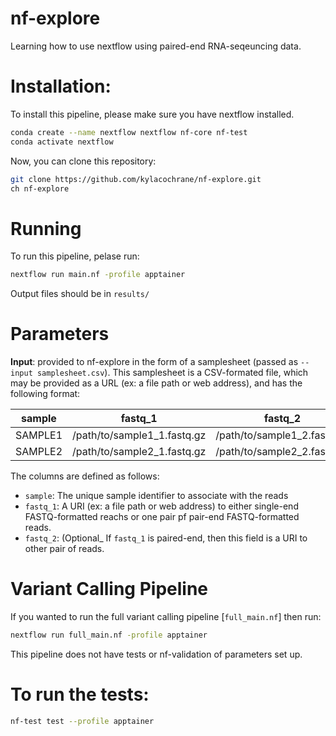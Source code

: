 # nf-explore
Learning how to use nextflow using paired-end RNA-seqeuncing data.


# Installation:

To install this pipeline, please make sure you have nextflow installed. 

```bash
conda create --name nextflow nextflow nf-core nf-test
conda activate nextflow
```

Now, you can clone this repository:

```bash
git clone https://github.com/kylacochrane/nf-explore.git
ch nf-explore
```

# Running

To run this pipeline, pelase run:

```bash
nextflow run main.nf -profile apptainer
```

Output files should be in `results/`

# Parameters

**Input**: provided to nf-explore in the form of a samplesheet (passed as `--input samplesheet.csv`). This samplesheet is a CSV-formated file, which may be provided as a URL (ex: a file path or web address), and has the following format:

| sample | fastq_1 | fastq_2 |
| ------ | ------- | ------- |
| SAMPLE1 | /path/to/sample1_1.fastq.gz | /path/to/sample1_2.fastq.gz |
| SAMPLE2 | /path/to/sample2_1.fastq.gz | /path/to/sample2_2.fastq.gz |

The columns are defined as follows:
- `sample`: The unique sample identifier to associate with the reads
-  `fastq_1`: A URI (ex: a file path or web address) to either single-end FASTQ-formatted reachs or one pair pf pair-end FASTQ-formatted reads.
-  `fastq_2`: (Optional_ If `fastq_1` is paired-end, then this field is a URI to other pair of reads.

# Variant Calling Pipeline
If you wanted to run the full variant calling pipeline [`full_main.nf`] then run:

```bash
nextflow run full_main.nf -profile apptainer
```

This pipeline does not have tests or nf-validation of parameters set up.

# To run the tests:

```bash
nf-test test --profile apptainer
```
